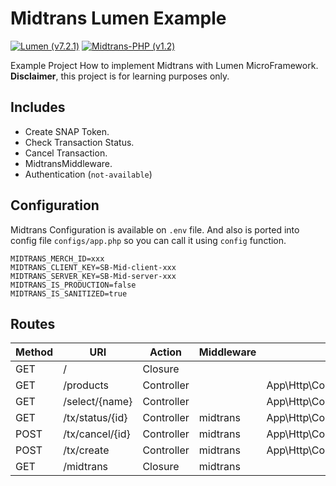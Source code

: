 # Midtrans Lumen Example

<a href="https://lumen.laravel.com/docs/7.x"><img src="https://img.shields.io/badge/lumen-v7.2.1-orange" alt="Lumen (v7.2.1)"></a>
<a href="https://github.com/veritrans/veritrans-php"><img src="https://img.shields.io/badge/veritrans%2Fveritrans--php-dev--master-green" alt="Midtrans-PHP (v1.2)"></a>

Example Project How to implement Midtrans with Lumen MicroFramework. **Disclaimer**, this project is for learning purposes only.

## Includes
- Create SNAP Token.
- Check Transaction Status.
- Cancel Transaction.
- MidtransMiddleware.
- Authentication (`not-available`)

## Configuration
Midtrans Configuration is available on `.env` file. And also is ported into config file `configs/app.php` so you can call it using `config` function.

```env
MIDTRANS_MERCH_ID=xxx
MIDTRANS_CLIENT_KEY=SB-Mid-client-xxx
MIDTRANS_SERVER_KEY=SB-Mid-server-xxx
MIDTRANS_IS_PRODUCTION=false
MIDTRANS_IS_SANITIZED=true
```

## Routes
| Method | URI             | Action     | Middleware | Map To                                                          |
| ------ | --------------- | ---------- | ---------- | --------------------------------------------------------------- |
| GET    | /               | Closure    |            |                                                                 |
| GET    | /products       | Controller |            | App\Http\Controllers\ProductController@select_view              |
| GET    | /select/{name}  | Controller |            | App\Http\Controllers\MidtransController@create_transaction_view |
| GET    | /tx/status/{id} | Controller | midtrans   | App\Http\Controllers\MidtransController@get_tx_status           |
| POST   | /tx/cancel/{id} | Controller | midtrans   | App\Http\Controllers\MidtransController@cancel_tx               |
| POST   | /tx/create      | Controller | midtrans   | App\Http\Controllers\MidtransController@create_transaction      |
| GET    | /midtrans       | Closure    | midtrans   |                                                                 |
